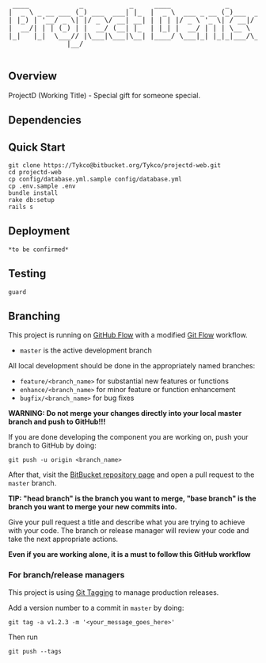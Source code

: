 <pre> 
 ____            _           _     ____             _          
|  _ \ _ __ ___ (_) ___  ___| |_  |  _ \  ___ _ __ (_)___  ___ 
| |_) | '__/ _ \| |/ _ \/ __| __| | | | |/ _ \ '_ \| / __|/ _ \
|  __/| | | (_) | |  __/ (__| |_  | |_| |  __/ | | | \__ \  __/
|_|   |_|  \___// |\___|\___|\__| |____/ \___|_| |_|_|___/\___|
              |__/                                             
		
</pre>		


## Overview
ProjectD (Working Title) - Special gift for someone special.

## Dependencies

## Quick Start

    git clone https://Tykco@bitbucket.org/Tykco/projectd-web.git
    cd projectd-web
    cp config/database.yml.sample config/database.yml
    cp .env.sample .env
    bundle install
    rake db:setup
    rails s

## Deployment

    *to be confirmed*

## Testing

    guard

## Branching

This project is running on [GitHub Flow](https://guides.github.com/introduction/flow/) with a modified [Git Flow](http://nvie.com/posts/a-successful-git-branching-model/) workflow.

* `master` is the active development branch

All local development should be done in the appropriately named branches:

* `feature/<branch_name>` for substantial new features or functions
* `enhance/<branch_name>` for minor feature or function enhancement
* `bugfix/<branch_name>` for bug fixes

**WARNING: Do not merge your changes directly into your local master
branch and push to GitHub!!!**

If you are done developing the component you are working on, push your
branch to GitHub by doing:

`git push -u origin <branch_name>`

After that, visit the
[BitBucket repository page](//bitbucket.org/Tykco/projectd-web) and open a
pull request to the `master` branch.

**TIP: "head branch" is the branch you want to merge, "base branch" is
the branch you want to merge your new commits into.**

Give your pull request a title and describe what you are trying to
achieve with your code. The branch or release manager will review your
code and take the next appropriate actions.

**Even if you are working alone, it is a must to follow this GitHub
workflow**

### For branch/release managers

This project is using [Git Tagging](http://git-scm.com/book/en/Git-Basics-Tagging) to manage production releases.

Add a version number to a commit in `master` by doing:

    git tag -a v1.2.3 -m '<your_message_goes_here>'

Then run

    git push --tags
